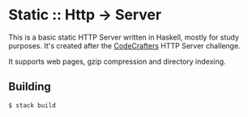 # Static :: Http -> Server

This is a basic static HTTP Server written in Haskell, mostly for study purposes. It's created after the [CodeCrafters](https://app.codecrafters.io/r/healthy-otter-219488) HTTP Server challenge.

It supports web pages, gzip compression and directory indexing.

## Building

```shell
$ stack build
```

